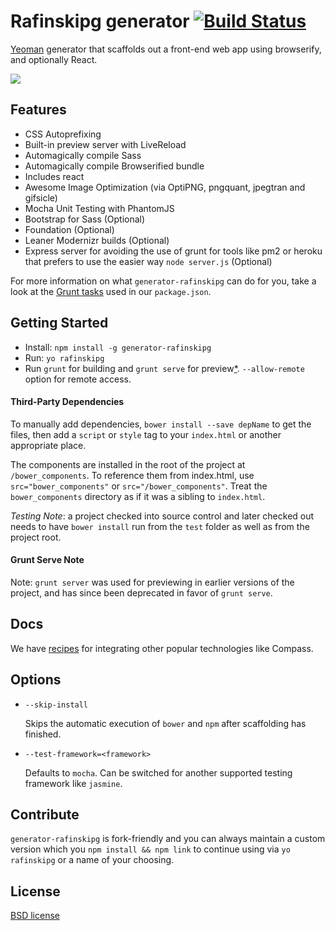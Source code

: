 # Rafinskipg generator [![Build Status](https://secure.travis-ci.org/rafinskipg/generator-rafinskipg.svg?branch=master)](http://travis-ci.org/rafinskipg/generator-rafinskipg)

[Yeoman](http://yeoman.io) generator that scaffolds out a front-end web app using browserify, and optionally React.

![](http://i.imgur.com/09LRZMM.png)

## Features

* CSS Autoprefixing
* Built-in preview server with LiveReload
* Automagically compile Sass
* Automagically compile Browserified bundle
* Includes react
* Awesome Image Optimization (via OptiPNG, pngquant, jpegtran and gifsicle)
* Mocha Unit Testing with PhantomJS
* Bootstrap for Sass (Optional)
* Foundation (Optional)
* Leaner Modernizr builds (Optional)
* Express server for avoiding the use of grunt for tools like pm2 or heroku that prefers to use the easier way `node server.js` (Optional)

For more information on what `generator-rafinskipg` can do for you, take a look at the [Grunt tasks](https://github.com/yeoman/generator-rafinskipg/blob/master/app/templates/_package.json) used in our `package.json`.


## Getting Started

- Install: `npm install -g generator-rafinskipg`
- Run: `yo rafinskipg`
- Run `grunt` for building and `grunt serve` for preview[\*](#grunt-serve-note). `--allow-remote` option for remote access.


#### Third-Party Dependencies

To manually add dependencies, `bower install --save depName` to get the files, then add a `script` or `style` tag to your `index.html` or another appropriate place.

The components are installed in the root of the project at `/bower_components`. To reference them from index.html, use `src="bower_components"` or `src="/bower_components"`. Treat the `bower_components` directory as if it was a sibling to `index.html`.

*Testing Note*: a project checked into source control and later checked out needs to have `bower install` run from the `test` folder as well as from the project root.


#### Grunt Serve Note

Note: `grunt server` was used for previewing in earlier versions of the project, and has since been deprecated in favor of `grunt serve`.


## Docs

We have [recipes](docs/recipes) for integrating other popular technologies like Compass.


## Options

* `--skip-install`

  Skips the automatic execution of `bower` and `npm` after scaffolding has finished.

* `--test-framework=<framework>`

  Defaults to `mocha`. Can be switched for another supported testing framework like `jasmine`.

## Contribute

`generator-rafinskipg` is fork-friendly and you can always maintain a custom version which you `npm install && npm link` to continue using via `yo rafinskipg` or a name of your choosing.


## License

[BSD license](http://opensource.org/licenses/bsd-license.php)
